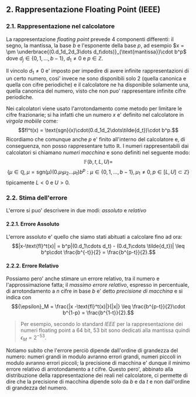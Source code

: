 
## 2. Rappresentazione Floating Point (IEEE)

### 2.1. Rappresentazione nel calcolatore
La rappresentazione *floating point* prevede 4 componenti differenti: il segno, la mantissa, la base $b$ e l'esponente della base $p$, ad esempio $x = \pm \underbrace{(0.d_1d_2d_3\dots d_t\dots)}_{\text{mantissa}}\cdot b^p$ dove $d_j \in \{0,1,\dots,b-1\}$, $d_1 \neq 0$ e $p\in \mathbb{Z}$.

Il vincolo $d_1 \neq 0$ e' imposto per impedire di avere infinite rappresentazioni di un certo numero, cosi' invece ne sono disponibili solo 2 (quella canonica e quella con cifre periodiche) e il calcolatore ne ha disponibile solamente una, quella canonica del numero, visto che non puo' rappresentare infinite cifre periodiche.

Nei calcolatori viene usato l'arrotondamento come metodo per limitare le cifre frazionarie; si ha infatti che un numero $x$ e' definito nel calcolatore in *virgola mobiile* come:
$$fl^t(x) = \text{sgn}(x)\cdot(0.d_1d_2\dots\tilde{d_t})\cdot b^p.$$
Ricordiamo che comunque anche $p$ e' finito all'interno del calcolatore e, di conseguenza, non posso rappresentare tutto $\mathbb{R}$.
I numeri rappresentabili dai calcolatori si chiamano *numeri macchina* e sono definiti nel seguente modo: 
$$\mathbb{F}(b,t,L,U) =$$
$$\big\{\mu \in \mathbb{Q} , \mu = \text{sgn}(\mu)(0.\mu_1\mu_2\dots\mu_t)b^p: \mu\in\{0,1,\dots,b-1\}, \mu_1\neq0, p\in[L,U]\subset \mathbb{Z}\big\}$$
tipicamente $L \lt 0$ e $U\gt0$.

### 2.2. Stima dell'errore

L'errore si puo' descrivere in due modi: *assoluto* e *relativo*

#### 2.2.1. Errore Assoluto

L'errore assoluto e' quello che siamo stati abituati a calcolare fino ad ora:
$$|x-\text{fl}^t(x)| = b^p|(0.d_1\cdots d_t) - (0.d_1\cdots \tilde{d_t})| \leq b^p\cdot \frac{b^{-t}}{2} = \frac{b^{p-t}}{2}.$$

#### 2.2.2. Errore Relativo

Possiamo pero' anche stimare un errore relativo, tra il numero e l'approssimazione fatta; il *massimo errore relativo*, espresso in percentuale, di arrotondamento a $n$ cifre in base $b$ e' detto *precisione di macchina* e si indica con $${\epsilon}_M = \frac{|x -\text{fl}^t(x)|}{|x|} \leq \frac{b^{p-t}}{2}\cdot b^{1-p} = \frac{b^{1-t}}{2}.$$
>Per esempio, secondo lo standard *IEEE* per la rappresentazione dei numeri floating point a 64 bit, 53 bit sono dedicati alla mantissa quindi $\epsilon_M = 2^{-53}$.

Notiamo subito che l'errore perciò dipende dall'ordine di grandezza del numero: numeri grandi in modulo avranno errori grandi, numeri piccoli in modulo avranno errori piccoli; la precisione di macchina e' dunque il minimo errore relativo di arrotondamento a $t$ cifre.
Questo pero', abbinato alla distribuzione della rappresentazione dei reali nel calcolatore, ci permette di dire che la precisione di macchina dipende solo da $b$ e da $t$ e non dall'ordine di grandezza del numero.
